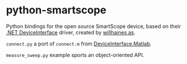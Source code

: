 # python-smartscope
Python bindings for the open source SmartScope device, based on their [.NET DeviceInterface](https://github.com/labnation/DeviceInterface) driver, created by [willhaines as](https://github.com/willhaines/python-smartscope).

`connect.py` a port of `connect.m` from [DeviceInterface.Matlab](https://github.com/labnation/DeviceInterface.Matlab).

`measure_sweep.py` example sports an object-oriented API.
